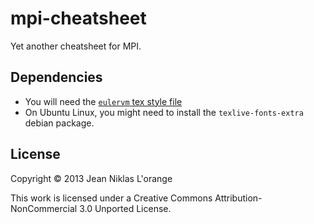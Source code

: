 # mpi-cheatsheet

Yet another cheatsheet for MPI.

## Dependencies
* You will need the [`eulervm` tex style file](https://www.ctan.org/tex-archive/fonts/eulervm/tex/latex/eulervm?lang=en)
* On Ubuntu Linux, you might need to install the `texlive-fonts-extra` debian package.

## License

Copyright © 2013 Jean Niklas L'orange

This work is licensed under a Creative Commons Attribution-NonCommercial 3.0
Unported License.
